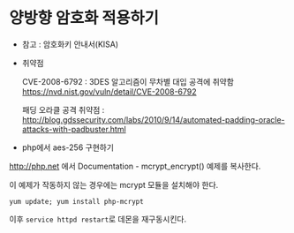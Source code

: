 # 양방향 암호화 적용하기

* 참고 : 암호화키 안내서(KISA)

* 취약점

  CVE-2008-6792 : 3DES 알고리즘이 무차별 대입 공격에 취약함
  https://nvd.nist.gov/vuln/detail/CVE-2008-6792

  패딩 오라클 공격 취약점 : http://blog.gdssecurity.com/labs/2010/9/14/automated-padding-oracle-attacks-with-padbuster.html

* php에서 aes-256 구현하기

http://php.net 에서 Documentation - mcrypt_encrypt() 예제를 복사한다.

이 예제가 작동하지 않는 경우에는 mcrypt 모듈을 설치해야 한다.

`yum update; yum install php-mcrypt`

이후 `service httpd restart`로 데몬을 재구동시킨다.

